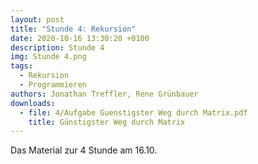 ```yaml
---
layout: post
title: "Stunde 4: Rekursion"
date: 2020-10-16 13:30:20 +0100
description: Stunde 4
img: Stunde 4.png
tags:
  - Rekursion
  - Programmieren
authors: Jonathan Treffler, Rene Grünbauer
downloads:
  - file: 4/Aufgabe Guenstigster Weg durch Matrix.pdf
    title: Günstigster Weg durch Matrix
---
```


Das Material zur 4 Stunde am 16.10.
